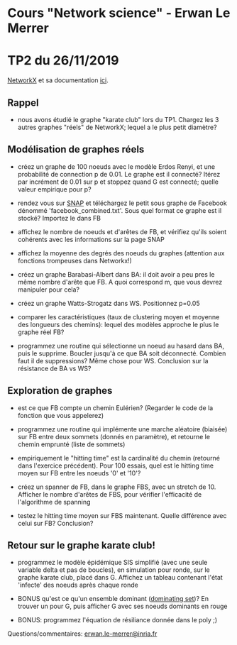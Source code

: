 # Cours "Network science" - Erwan Le Merrer
# TP2 du 26/11/2019

[NetworkX](https://networkx.github.io/) et sa documentation [ici](https://networkx.github.io/documentation/stable/index.html).


## Rappel

* nous avons étudié le graphe "karate club" lors du TP1. Chargez les 3 autres graphes "réels" de NetworkX; lequel a le plus petit diamètre?

## Modélisation de graphes réels
    
* créez un graphe de 100 noeuds avec le modèle Erdos Renyi, et une probabilité de connection p de 0.01. Le graphe est il connecté? Itérez par incrément de 0.01 sur p et stoppez quand G est connecté; quelle valeur empirique pour p?

* rendez vous sur [SNAP](https://snap.stanford.edu/data/egonets-Facebook.html) et téléchargez le petit sous graphe de Facebook dénommé 'facebook_combined.txt'. Sous quel format ce graphe est il stocké? Importez le dans FB

* affichez le nombre de noeuds et d'arêtes de FB, et vérifiez qu'ils soient cohérents avec les informations sur la page SNAP

* affichez la moyenne des degrés des noeuds du graphes (attention aux fonctions trompeuses dans Networkx!)
    
* créez un graphe Barabasi-Albert dans BA: il doit avoir a peu pres le même nombre d'arête que FB. A quoi correspond m, que vous devrez manipuler pour cela?

* créez un graphe Watts-Strogatz dans WS. Positionnez p=0.05
    
* comparer les caractéristiques (taux de clustering moyen et moyenne des longueurs des chemins): lequel des modèles approche le plus le graphe réel FB?    

* programmez une routine qui sélectionne un noeud au hasard dans BA, puis le supprime. Boucler jusqu'à ce que BA soit déconnecté. Combien faut il de suppressions? Même chose pour WS. Conclusion sur la résistance de BA vs WS?


## Exploration de graphes
  
* est ce que FB compte un chemin Eulérien? (Regarder le code de la fonction que vous appelerez)

* programmez une routine qui implémente une marche aléatoire (biaisée) sur FB entre deux sommets (donnés en paramètre), et retourne le chemin emprunté (liste de sommets)

* empiriquement le "hitting time" est la cardinalité du chemin (retourné dans l'exercice précédent). Pour 100 essais, quel est le hitting time moyen sur FB entre les noeuds '0' et '10'?

* créez un spanner de FB, dans le graphe FBS, avec un stretch de 10. Afficher le nombre d'arêtes de FBS, pour vérifier l'efficacité de l'algorithme de spanning
 
* testez le hitting time moyen sur FBS maintenant. Quelle différence avec celui sur FB? Conclusion?


## Retour sur le graphe karate club!
    
* programmez le modèle épidémique SIS simplifié (avec une seule variable delta et pas de boucles), en simulation pour ronde, sur le graphe karate club, placé dans G. Affichez un tableau contenant l'état 'infecte' des noeuds après chaque ronde

* BONUS qu'est ce qu'un ensemble dominant ([dominating set](https://networkx.github.io/documentation/stable/reference/algorithms/approximation.html?highlight=dominating#module-networkx.algorithms.approximation.dominating_set))? En trouver un pour G, puis afficher G avec ses noeuds dominants en rouge

* BONUS: programmez l'équation de résiliance donnée dans le poly ;)

Questions/commentaires: erwan.le-merrer@inria.fr
